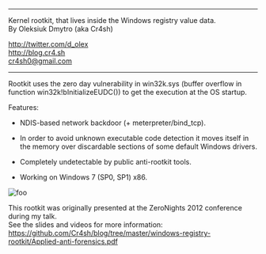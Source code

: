 
******************************************************************************

  Kernel rootkit, that lives inside the Windows registry value data.  
  By Oleksiuk Dmytro (aka Cr4sh)  
  
  http://twitter.com/d_olex  
  http://blog.cr4.sh  
  cr4sh0@gmail.com  

******************************************************************************
 
Rootkit uses the zero day vulnerability in win32k.sys (buffer overflow in function win32k!bInitializeEUDC()) to get the execution at the OS startup.
 
Features:
 
 * NDIS-based network backdoor (+ meterpreter/bind_tcp).
  
 * In order to avoid unknown executable code detection it moves itself in the memory over discardable sections of some default Windows drivers.
    
 * Completely undetectable by public anti-rootkit tools.
  
 * Working on Windows 7 (SP0, SP1) x86.


 ![foo](https://github.com/Cr4sh/blog/tree/master/windows-registry-rootkit/WindowsRegistryRootkit-execution.png)

 
This rootkit was originally presented at the ZeroNights 2012 conference during my talk.  
See the slides and videos for more information: https://github.com/Cr4sh/blog/tree/master/windows-registry-rootkit/Applied-anti-forensics.pdf
